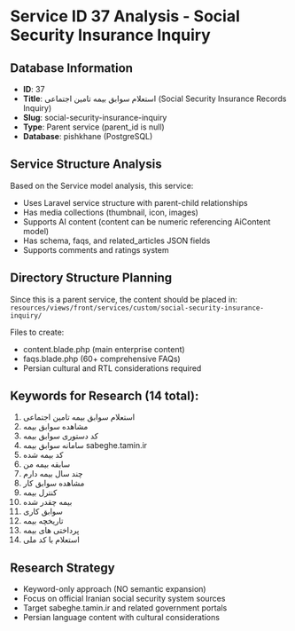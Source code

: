 # Service ID 37 Analysis - Social Security Insurance Inquiry

## Database Information
- **ID**: 37
- **Title**: استعلام سوابق بیمه تامین اجتماعی (Social Security Insurance Records Inquiry)
- **Slug**: social-security-insurance-inquiry
- **Type**: Parent service (parent_id is null)
- **Database**: pishkhane (PostgreSQL)

## Service Structure Analysis
Based on the Service model analysis, this service:
- Uses Laravel service structure with parent-child relationships
- Has media collections (thumbnail, icon, images)
- Supports AI content (content can be numeric referencing AiContent model)
- Has schema, faqs, and related_articles JSON fields
- Supports comments and ratings system

## Directory Structure Planning
Since this is a parent service, the content should be placed in:
`resources/views/front/services/custom/social-security-insurance-inquiry/`

Files to create:
- content.blade.php (main enterprise content)
- faqs.blade.php (60+ comprehensive FAQs)
- Persian cultural and RTL considerations required

## Keywords for Research (14 total):
1. استعلام سوابق بیمه تامین اجتماعی
2. مشاهده سوابق بیمه  
3. کد دستوری سوابق بیمه
4. سامانه سوابق بیمه sabeghe.tamin.ir
5. کد بیمه شده
6. سابقه بیمه من
7. چند سال بیمه دارم
8. مشاهده سوابق کار
9. کنترل بیمه
10. بیمه چقدر شده
11. سوابق کاری
12. تاریخچه بیمه
13. پرداختی های بیمه
14. استعلام با کد ملی

## Research Strategy
- Keyword-only approach (NO semantic expansion)
- Focus on official Iranian social security system sources
- Target sabeghe.tamin.ir and related government portals
- Persian language content with cultural considerations